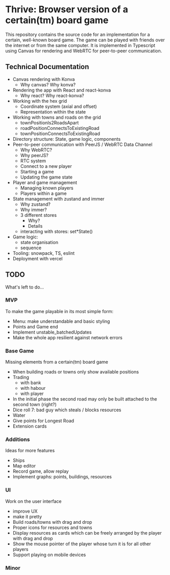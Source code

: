 # Thrive: Browser version of a certain(tm) board game

This repository contains the source code for an implementation for a certain, well-known board game. The game can be played with friends over the internet or from the same computer. It is implemented in Typescript using Canvas for rendering and WebRTC for peer-to-peer communication.

## Technical Documentation

- Canvas rendering with Konva
  - Why canvas? Why konva?
- Rendering the app with React and react-konva
  - Why react? Why react-konva?
- Working with the hex grid
  - Coordinate system (axial and offset)
  - Representation within the state
- Working with towns and roads on the grid
  - townPositionIs2RoadsApart
  - roadPositionConnectsToExistingRoad
  - townPositionConnectsToExistingRoad
- Directory structure: State, game logic, components
- Peer-to-peer communication with PeerJS / WebRTC Data Channel
  - Why WebRTC?
  - Why peerJS?
  - RTC system
  - Connect to a new player
  - Starting a game
  - Updating the game state
- Player and game management
  - Managing known players
  - Players within a game
- State management with zustand and immer
  - Why zustand?
  - Why immer?
  - 3 different stores
    - Why?
    - Details
  - interacting with stores: set\*State()
- Game logic:
  - state organisation
  - sequence
- Tooling: snowpack, TS, eslint
- Deployment with vercel

## TODO

What's left to do...

### MVP

To make the game playable in its most simple form:

- Menu: make understandable and basic styling
- Points and Game end
- Implement unstable_batchedUpdates
- Make the whole app resilient against network errors

### Base Game

Missing elements from a certain(tm) board game

- When building roads or towns only show available positions
- Trading
  - with bank
  - with habour
  - with player
- In the initial phase the second road may only be built attached to the second town (right?)
- Dice roll 7: bad guy which steals / blocks resources
- Water
- Give points for Longest Road
- Extension cards

### Additions

Ideas for more features

- Ships
- Map editor
- Record game, allow replay
- Implement graphs: points, buildings, resources

### UI

Work on the user interface

- improve UX
- make it pretty
- Build roads/towns with drag and drop
- Proper icons for resources and towns
- Display resources as cards which can be freely arranged by the player with drag and drop
- Show the mouse pointer of the player whose turn it is for all other players
- Support playing on mobile devices

### Minor
